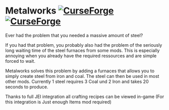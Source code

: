 # Metalworks  [![CurseForge](http://cf.way2muchnoise.eu/full_282223_downloads.svg)](https://minecraft.curseforge.com/projects/metalworks) [![CurseForge](http://cf.way2muchnoise.eu/versions/282223.svg)](https://minecraft.curseforge.com/projects/metalworks)
Ever had the problem that you needed a massive amount of steel?

If you had that problem, you probably also had the problem of the seriously long waiting time of the steel furnaces from some mods. This is especially annoying when you already have the required ressources and are simple forced to wait.

 

Metalworks solves this problem by adding a furnaces that allows you to simply create steel from iron and coal. The steel can then be used in most other mods. Currently 1 steel requires 3 Coal und 2 Iron and takes 20 seconds to produce.

 

Thanks to full JEI integration all crafting recipes can be viewed in-game (For this integration is Just enough Items mod required)

